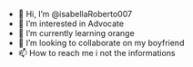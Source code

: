 - 👋 Hi, I’m @isabellaRoberto007
- 👀 I’m interested in Advocate
- 🌱 I’m currently learning orange
- 💞️ I’m looking to collaborate on my boyfriend
- 📫 How to reach me i not the informations 

<!---
isabellaRoberto007/isabellaRoberto007 is a ✨ special ✨ repository because its `README.md` (this file) appears on your GitHub profile.
You can click the Preview link to take a look at your changes.
--->
